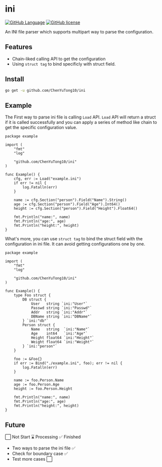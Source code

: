 # ini

[![GitHub Language](https://img.shields.io/badge/Go-reference-blue)](https://go.dev)
[![GitHub license](https://img.shields.io/github/license/ChenYuTong10/ini)](https://github.com/ChenYuTong10/ini/blob/main/LICENSE)


An INI file parser which supports multipart way to parse the configuration.

## Features

- Chain-liked calling API to get the configuration
- Using `struct tag` to bind specificly with struct field.

## Install

```Bash
go get -u github.com/ChenYuTong10/ini
```

## Example

The First way to parse ini file is calling `Load` API.
`Load` API will return a struct if it is called successfully and you can apply a series of method like chain to get the specific configuration value.

```Golang
package example

import (
    "fmt"
    "log"

    "github.com/ChenYuTong10/ini"
)

func Example() {
    cfg, err := Load("example.ini")
    if err != nil {
        log.Fatalln(err)
    }

    name := cfg.Section("person").Field("Name").String()
    age := cfg.Section("person").Field("Age").Int64()
    height := cfg.Section("person").Field("Height").Float64()
    
    fmt.Println("name:", name)
    fmt.Println("age:", age)
    fmt.Println("height:", height)
}
```

What's more, you can use `struct tag` to bind the struct field with the configuration in ini file. It can avoid getting configurations one by one.

```Golang
package example

import (
    "fmt"
    "log"

    "github.com/ChenYuTong10/ini"
)

func Example() {
    type Foo struct {
        DB struct {
            User   string `ini:"User"`
            Passwd string `ini:"Passwd"`
            Addr   string `ini:"Addr"`
            DBName string `ini:"DBName"`
        } `ini:"db"`
        Person struct {
            Name   string  `ini:"Name"`
            Age    int64   `ini:"Age"`
            Height float64 `ini:"Height"`
            Weight float64 `ini:"Weight"`
        } `ini:"person"`
    }

    foo := &Foo{}
    if err := Bind("./example.ini", foo); err != nil {
        log.Fatalln(err)
    }

    name := foo.Person.Name
    age := foo.Person.Age
    height := foo.Person.Height

    fmt.Println("name:", name)
    fmt.Println("age:", age)
    fmt.Println("height:", height)
}
```

## Future

⬜ Not Start ⌛ Processing ✅ Finished

- Two ways to parse the ini file ✅
- Check for boundary case ✅
- Test more cases ⬜